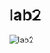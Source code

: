 # lab2
![lab2](https://user-images.githubusercontent.com/114282503/232780715-fece80f8-ca18-4ef8-bbce-00986c83f448.jpg)
